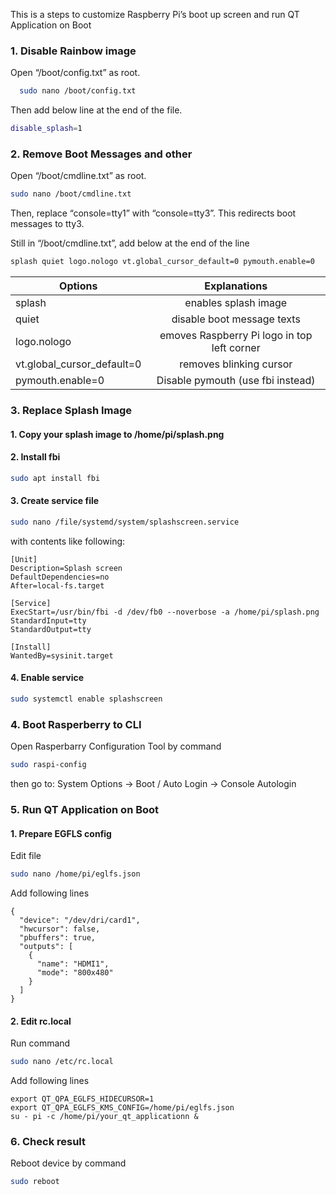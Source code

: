 This is a steps to customize Raspberry Pi’s boot up screen and run QT Application on Boot

### 1. Disable Rainbow image
Open “/boot/config.txt” as root.

```sh
  sudo nano /boot/config.txt
```

Then add below line at the end of the file.

```sh
disable_splash=1
```

### 2. Remove Boot Messages and other
Open “/boot/cmdline.txt” as root.

```sh
sudo nano /boot/cmdline.txt
```

Then, replace “console=tty1” with “console=tty3”. This redirects boot messages to tty3.

Still in “/boot/cmdline.txt”, add below at the end of the line
```sh
splash quiet logo.nologo vt.global_cursor_default=0 pymouth.enable=0
```

| Options | Explanations |
| ---------- | :--------: |
| splash | enables splash image |
| quiet | disable boot message texts |
| logo.nologo | emoves Raspberry Pi logo in top left corner |
| vt.global_cursor_default=0 | removes blinking cursor |
| pymouth.enable=0 | Disable pymouth (use fbi instead)  |


### 3. Replace Splash Image
#### 1. Copy your splash image to /home/pi/splash.png

#### 2. Install fbi

```sh
sudo apt install fbi
```

#### 3. Create service file

```sh
sudo nano /file/systemd/system/splashscreen.service
```

with contents like following:

```
[Unit]
Description=Splash screen
DefaultDependencies=no
After=local-fs.target

[Service]
ExecStart=/usr/bin/fbi -d /dev/fb0 --noverbose -a /home/pi/splash.png
StandardInput=tty
StandardOutput=tty

[Install]
WantedBy=sysinit.target
```

#### 4. Enable service
```sh
sudo systemctl enable splashscreen
```

### 4. Boot Rasperberry to CLI
Open Rasperbarry Configuration Tool by command
```sh
sudo raspi-config 
```
then go to: System Options -> Boot / Auto Login -> Console Autologin

### 5. Run QT Application on Boot
#### 1. Prepare EGFLS config
Edit file 
```sh
sudo nano /home/pi/eglfs.json
```
Add following lines
```
{
  "device": "/dev/dri/card1",
  "hwcursor": false,
  "pbuffers": true,
  "outputs": [
    {
      "name": "HDMI1",
      "mode": "800x480"
    }
  ]
}
```
#### 2. Edit rc.local
Run command
```sh
sudo nano /etc/rc.local
```
Add following lines
```
export QT_QPA_EGLFS_HIDECURSOR=1
export QT_QPA_EGLFS_KMS_CONFIG=/home/pi/eglfs.json
su - pi -c /home/pi/your_qt_applicationn &
```
### 6. Check result
Reboot device by command
```sh
sudo reboot
```